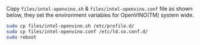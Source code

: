 Copy `files/intel-openvino.sh` & `files/intel-openvino.conf` file as shown below, they set the environment variables for OpenVINO(TM) system wide.

```bash
sudo cp files/intel-openvino.sh /etc/profile.d/
sudo cp files/intel-openvino.conf /etc/ld.so.conf.d/ 
sudo reboot
```